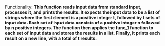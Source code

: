 Functionality: **This function reads input data from standard input, processes it, and prints the results. It expects the input data to be a list of strings where the first element is a positive integer t, followed by t sets of input data. Each set of input data consists of a positive integer n followed by n positive integers. The function then applies the func_1 function to each set of input data and stores the results in a list. Finally, it prints each result on a new line, with a total of t results.**